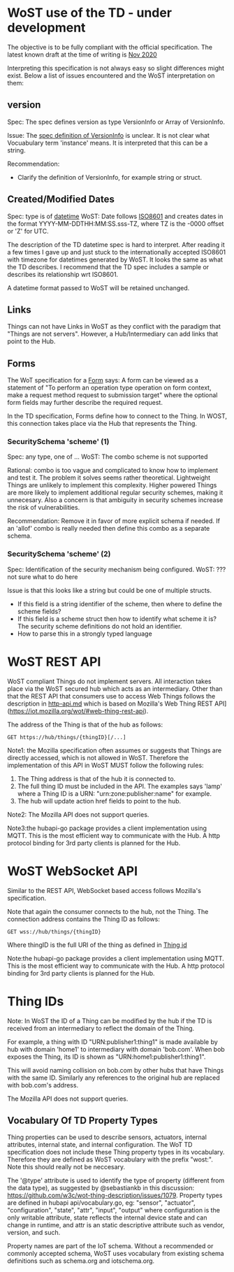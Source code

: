 # WoST use of the TD - under development

The objective is to be fully compliant with the official specification.
The latest known draft at the time of writing is [Nov 2020](https://www.w3.org/TR/2020/WD-wot-thing-description11-20201124/#sec-core-vocabulary-definition)

Interpreting this specification is not always easy so slight differences might exist. Below a list of issues encountered and the WoST interpretation on them:

## version
Spec: The spec defines version as type VersionInfo or Array of VersionInfo.

Issue: The [spec definition of VersionInfo](https://www.w3.org/TR/2020/WD-wot-thing-description11-20201124/#versioninfo) is unclear. It is not clear what Vocuabulary term 'instance' means. It is interpreted that this can be a string.

Recommendation: 
- Clarify the definition of VersionInfo, for example string or struct.

## Created/Modified Dates
Spec: type is of [datetime](https://www.w3.org/TR/2012/REC-xmlschema11-2-20120405/#dateTime)
WoST: Date follows [ISO8601](https://en.wikipedia.org/wiki/ISO_8601) and creates dates in the format YYYY-MM-DDTHH:MM:SS.sss-TZ, where TZ is the -0000 offset or 'Z' for UTC.

The description of the TD datetime spec is hard to interpret. After reading it a few times I gave up and just stuck to the internationally accepted ISO8601 with timezone for datetimes generated by WoST. It looks the same as what the TD describes. I recommend that the TD spec includes a sample or describes its relationship wrt ISO8601.

A datetime format passed to WoST will be retained unchanged.

## Links

Things can not have Links in WoST as they conflict with the paradigm that "Things are not servers". However, a Hub/Intermediary can add links that point to the Hub.


## Forms

The WoT specification for a [Form](https://www.w3.org/TR/2020/WD-wot-thing-description11-20201124/#form) says: A form can be viewed as a statement of "To perform an operation type operation on form context, make a request method request to submission target" where the optional form fields may further describe the required request. 

In the TD specification, Forms define how to connect to the Thing. In WOST, this connection takes place via the Hub that represents the Thing.


### SecuritySchema 'scheme' (1)
Spec: any type, one of ...
WoST: The combo scheme is not supported

Rational: combo is too vague and complicated to know how to implement and test it. The problem it solves seems rather theoretical. Lightweight Things are unlikely to implement this complexity. Higher powered Things are more likely to implement additional regular security schemes, making it unnecesary. Also a concern is that ambiguity in security schemes increase the risk of vulnerabilities. 

Recommendation: Remove it in favor of more explicit schema if needed. If an 'allof' combo is really needed then define this combo as a separate schema. 


### SecuritySchema 'scheme' (2)
Spec: Identification of the security mechanism being configured.
WoST: ??? not sure what to do here

Issue is that this looks like a string but could be one of multiple structs.
- If this field is a string identifier of the scheme, then where to define the scheme fields?
- If this field is a scheme struct then how to identify what scheme it is? The security scheme definitions do not hold an identifier.
- How to parse this in a strongly typed language


# WoST REST API

WoST compliant Things do not implement servers. All interaction takes place via the WoST secured hub which acts as an intermediary. Other than that the REST API that consumers use to access Web Things follows the description in [http-api.md](https://github.com/wostzone/hubapi-go/docs/http-api.md) which is based on Mozilla's Web Thing REST API](https://iot.mozilla.org/wot/#web-thing-rest-api).

The address of the Thing is that of the hub as follows:

```http
GET https://hub/things/{thingID}[/...]
```

Note1: the Mozilla specification often assumes or suggests that Things are directly accessed, which is not allowed in WoST. Therefore the implementation of this API in WoST MUST follow the following rules:
1. The Thing address is that of the hub it is connected to.
2. The full thing ID must be included in the API. The examples says 'lamp' where a Thing ID is a URN: "urn:zone:publisher:name" for example.
3. The hub will update action href fields to point to the hub. 

Note2: The Mozilla API does not support queries.

Note3:the hubapi-go package provides a client implementation using MQTT. This is the most efficient way to communicate with the Hub. A http protocol binding for 3rd party clients is planned for the Hub.

# WoST WebSocket API

Similar to the REST API, WebSocket based access follows Mozilla's specification. 

Note that again the consumer connects to the hub, not the Thing. The connection address contains the Thing ID as follows:

```http
GET wss://hub/things/{thingID}
```

Where thingID is the full URI of the thing as defined in [Thing id](https://www.w3.org/TR/2020/WD-wot-thing-description11-20201124/#thing)

Note:the hubapi-go package provides a client implementation using MQTT. This is the most efficient way to communicate with the Hub.  A http protocol binding for 3rd party clients is planned for the Hub.


# Thing IDs

Note: In WoST the ID of a Thing can be modified by the hub if the TD is received from an intermediary to reflect the domain of the Thing. 

For example, a thing with ID "URN:publisher1:thing1" is made available by hub with domain 'home1' to intermediary with domain 'bob.com'. When bob exposes the Thing, its ID is shown as "URN:home1:publisher1:thing1".

This will avoid naming collision on bob.com by other hubs that have Things with the same ID. Similarly any references to the original hub are replaced with bob.com's address.

The Mozilla API does not support queries.

## Vocabulary Of TD Property Types 

Thing properties can be used to describe sensors, actuators, internal attributes, internal state, and internal configuration. The WoT TD specification does not include
these Thing property types in its vocabulary. Therefore they are defined as WoST vocabulary with the prefix "wost:". Note this should really not be neccesary.

The '@type' attribute is used to identify the type of property (different from the data type), as suggested by @sebastiankb in this discussion: https://github.com/w3c/wot-thing-description/issues/1079. Property types are defined in hubapi api/vocabulary.go, eg: "sensor", "actuator", "configuration", "state", "attr", "input", "output" where configuration is the only writable attribute, state reflects the internal device state and can change in runtime, and attr is an static descriptive attribute such as vendor, version, and such.

Property names are part of the IoT schema. Without a recommended or commonly accepted schema, WoST uses vocabulary from existing schema definitions such as schema.org and iotschema.org.
